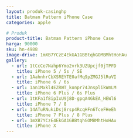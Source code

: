 ```yaml
---
layout: produk-casinghp
title: Batman Pattern iPhone Case
categories: apple

# Produk
product-title: Batman Pattern iPhone Case
harga: 90000
sku: hn-4988
image-drive: 1mXB7YCzE4EkGA1GBBtqhGOMBMhtHoHAu
gallery:
  - url: 1tCcCe7Nahp6Ymo2vrk3UZUpcjf0jTPFD
    title: iPhone 5 / 5s / SE
  - url: 1AahnhrCbXSREYTE0afMq9pZMGJ5lRuVI
    title: iPhone 6 / 6s
  - url: 1an1Mxkl4EZRWT_konpr74JnsplikWmLM
    title: iPhone 6 Plus / 6s Plus
  - url: 1tKFa1f8ipIxU9j8D-gpqA4GkEA_HEWl6
    title: iPhone 7 / 8
  - url: 14ATuRNukiDsj8rsp4RcqHFn6TceFHeEh
    title: iPhone 7 Plus / 8 Plus
  - url: 1mXB7YCzE4EkGA1GBBtqhGOMBMhtHoHAu
    title: iPhone X
---
```

